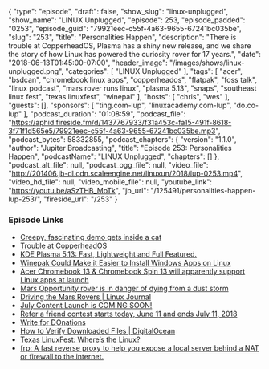 {
  "type": "episode",
  "draft": false,
  "show_slug": "linux-unplugged",
  "show_name": "LINUX Unplugged",
  "episode": 253,
  "episode_padded": "0253",
  "episode_guid": "79921eec-c55f-4a63-9655-67241bc035be",
  "slug": "253",
  "title": "Personalities Happen",
  "description": "There is trouble at CopperheadOS, Plasma has a shiny new release, and we share the story of how Linux has powered the curiosity rover for 17 years.",
  "date": "2018-06-13T01:45:00-07:00",
  "header_image": "/images/shows/linux-unplugged.png",
  "categories": [
    "LINUX Unplugged"
  ],
  "tags": [
    "acer",
    "bsdcan",
    "chromebook linux apps",
    "copperheados",
    "flatpak",
    "foss talk",
    "linux podcast",
    "mars rover runs linux",
    "plasma 5.13",
    "snaps",
    "southeast linux fest",
    "texas linuxfest",
    "winepal"
  ],
  "hosts": [
    "chris",
    "wes"
  ],
  "guests": [],
  "sponsors": [
    "ting.com-lup",
    "linuxacademy.com-lup",
    "do.co-lup"
  ],
  "podcast_duration": "01:08:59",
  "podcast_file": "https://aphid.fireside.fm/d/1437767933/f31a453c-fa15-491f-8618-3f71f1d565e5/79921eec-c55f-4a63-9655-67241bc035be.mp3",
  "podcast_bytes": 58332855,
  "podcast_chapters": {
    "version": "1.1.0",
    "author": "Jupiter Broadcasting",
    "title": "Episode 253: Personalities Happen",
    "podcastName": "LINUX Unplugged",
    "chapters": []
  },
  "podcast_alt_file": null,
  "podcast_ogg_file": null,
  "video_file": "http://201406.jb-dl.cdn.scaleengine.net/linuxun/2018/lup-0253.mp4",
  "video_hd_file": null,
  "video_mobile_file": null,
  "youtube_link": "https://youtu.be/aSzTHB_MoTk",
  "jb_url": "/125491/personalities-happen-lup-253/",
  "fireside_url": "/253"
}


### Episode Links

  * [Creepy, fascinating demo gets inside a cat](https://www.polygon.com/virtual-reality/2018/6/11/17450428/leap-motion-vr-ar-hand-control-cat "Creepy, fascinating demo gets inside a cat")
  * [Trouble at CopperheadOS](https://lwn.net/Articles/757267/ "Trouble at CopperheadOS")
  * [KDE Plasma 5.13: Fast, Lightweight and Full Featured.](https://www.kde.org/announcements/plasma-5.13.0.php "KDE Plasma 5.13: Fast, Lightweight and Full Featured.")
  * [Winepak Could Make it Easier to Install Windows Apps on Linux ](https://www.omgubuntu.co.uk/2018/06/winepak-flatpak-for-wine-apps "Winepak Could Make it Easier to Install Windows Apps on Linux ")
  * [Acer Chromebook 13 & Chromebook Spin 13 will apparently support Linux apps at launch ](https://9to5google.com/2018/06/12/acer-chromebook-linux-apps-support/ "Acer Chromebook 13 & Chromebook Spin 13 will apparently support Linux apps at launch ")
  * [Mars Opportunity rover is in danger of dying from a dust storm](https://www.engadget.com/2018/06/11/mars-opportunity-rover-minimal-power-mode-dust-storm/ "Mars Opportunity rover is in danger of dying from a dust storm")
  * [Driving the Mars Rovers | Linux Journal](https://www.linuxjournal.com/article/7570 "Driving the Mars Rovers | Linux Journal")
  * [July Content Launch is COMING SOON!](https://linuxacademy.com/community/posts/show/topic/27776-july-content-launch-is-coming-soon "July Content Launch is COMING SOON!")
  * [Refer a friend contest starts today, June 11 and ends July 11, 2018](https://ting.com/blog/refer-a-friend-amazon/ "Refer a friend contest starts today, June 11 and ends July 11, 2018")
  * [Write for DOnations](https://www.digitalocean.com/write-for-donations/ "Write for DOnations")
  * [How to Verify Downloaded Files | DigitalOcean](https://www.digitalocean.com/community/tutorials/how-to-verify-downloaded-files "How to Verify Downloaded Files | DigitalOcean")
  * [Texas LinuxFest: Where’s the Linux?](https://www.reddit.com/r/linux/comments/8pywij/texas_linuxfest_wheres_the_linux/ "Texas LinuxFest: Where’s the Linux?")
  * [frp: A fast reverse proxy to help you expose a local server behind a NAT or firewall to the internet.](https://github.com/fatedier/frp "frp: A fast reverse proxy to help you expose a local server behind a NAT or firewall to the internet.")


